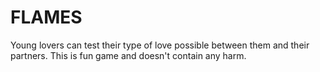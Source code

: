 # FLAMES

Young lovers can test their type of love possible between them and their partners. This is fun game and doesn't contain any harm.
